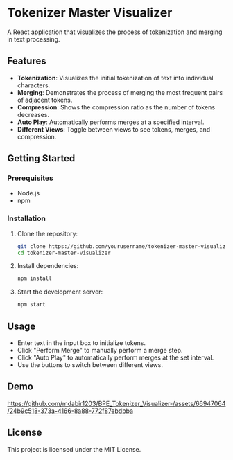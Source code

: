 # Tokenizer Master Visualizer

A React application that visualizes the process of tokenization and merging in text processing.

## Features

- **Tokenization**: Visualizes the initial tokenization of text into individual characters.
- **Merging**: Demonstrates the process of merging the most frequent pairs of adjacent tokens.
- **Compression**: Shows the compression ratio as the number of tokens decreases.
- **Auto Play**: Automatically performs merges at a specified interval.
- **Different Views**: Toggle between views to see tokens, merges, and compression.

## Getting Started

### Prerequisites

- Node.js
- npm

### Installation

1. Clone the repository:
   ```bash
   git clone https://github.com/yourusername/tokenizer-master-visualizer.git
   cd tokenizer-master-visualizer
   ```

2. Install dependencies:
   ```bash
   npm install
   ```

3. Start the development server:
   ```bash
   npm start
   ```

## Usage

- Enter text in the input box to initialize tokens.
- Click "Perform Merge" to manually perform a merge step.
- Click "Auto Play" to automatically perform merges at the set interval.
- Use the buttons to switch between different views.

## Demo 

https://github.com/mdabir1203/BPE_Tokenizer_Visualizer-/assets/66947064/24b9c518-373a-4166-8a88-772f87ebdbba


## License

This project is licensed under the MIT License.

